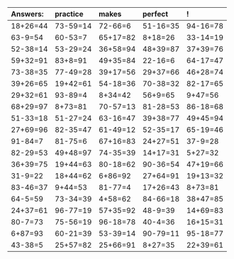 | Answers: | practice | makes | perfect | ! |
| :--- | :--- | :--- | :--- | :--- |
| 18+26=44 | 73-59=14 | 72-66=6 | 51-16=35 | 94-16=78 | 
| 63-9=54 | 60-53=7 | 65+17=82 | 8+18=26 | 33-14=19 | 
| 52-38=14 | 53-29=24 | 36+58=94 | 48+39=87 | 37+39=76 | 
| 59+32=91 | 83+8=91 | 49+35=84 | 22-16=6 | 64-17=47 | 
| 73-38=35 | 77-49=28 | 39+17=56 | 29+37=66 | 46+28=74 | 
| 39+26=65 | 19+42=61 | 54-18=36 | 70-38=32 | 82-17=65 | 
| 29+32=61 | 93-89=4 | 8+34=42 | 56+9=65 | 9+47=56 | 
| 68+29=97 | 8+73=81 | 70-57=13 | 81-28=53 | 86-18=68 | 
| 51-33=18 | 51-27=24 | 63-16=47 | 39+38=77 | 49+45=94 | 
| 27+69=96 | 82-35=47 | 61-49=12 | 52-35=17 | 65-19=46 | 
| 91-84=7 | 81-75=6 | 67+16=83 | 24+27=51 | 37-9=28 | 
| 82-29=53 | 49+48=97 | 74-35=39 | 14+17=31 | 5+27=32 | 
| 36+39=75 | 19+44=63 | 80-18=62 | 90-36=54 | 47+19=66 | 
| 31-9=22 | 18+44=62 | 6+86=92 | 27+64=91 | 19+13=32 | 
| 83-46=37 | 9+44=53 | 81-77=4 | 17+26=43 | 8+73=81 | 
| 64-5=59 | 73-34=39 | 4+58=62 | 84-66=18 | 38+47=85 | 
| 24+37=61 | 96-77=19 | 57+35=92 | 48-9=39 | 14+69=83 | 
| 80-7=73 | 75-56=19 | 96-18=78 | 40-4=36 | 16+15=31 | 
| 6+87=93 | 60-21=39 | 53-39=14 | 90-79=11 | 95-18=77 | 
| 43-38=5 | 25+57=82 | 25+66=91 | 8+27=35 | 22+39=61 | 
